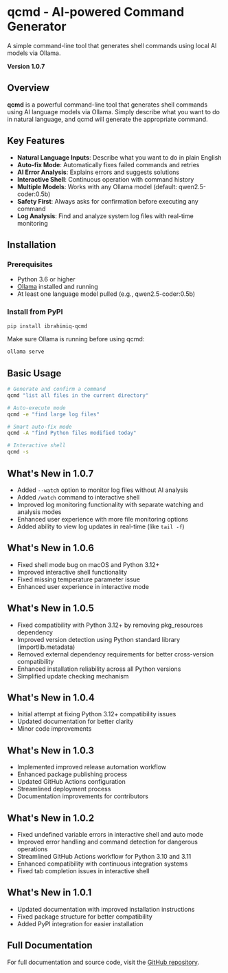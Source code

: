 # qcmd - AI-powered Command Generator

A simple command-line tool that generates shell commands using local AI models via Ollama.

**Version 1.0.7**

## Overview

**qcmd** is a powerful command-line tool that generates shell commands using AI language models via Ollama. Simply describe what you want to do in natural language, and qcmd will generate the appropriate command.

## Key Features

- **Natural Language Inputs**: Describe what you want to do in plain English
- **Auto-fix Mode**: Automatically fixes failed commands and retries
- **AI Error Analysis**: Explains errors and suggests solutions
- **Interactive Shell**: Continuous operation with command history
- **Multiple Models**: Works with any Ollama model (default: qwen2.5-coder:0.5b)
- **Safety First**: Always asks for confirmation before executing any command
- **Log Analysis**: Find and analyze system log files with real-time monitoring

## Installation

### Prerequisites

- Python 3.6 or higher
- [Ollama](https://ollama.ai/) installed and running
- At least one language model pulled (e.g., qwen2.5-coder:0.5b)

### Install from PyPI

```bash
pip install ibrahimiq-qcmd
```

Make sure Ollama is running before using qcmd:
```bash
ollama serve
```

## Basic Usage

```bash
# Generate and confirm a command
qcmd "list all files in the current directory"

# Auto-execute mode
qcmd -e "find large log files"

# Smart auto-fix mode
qcmd -A "find Python files modified today"

# Interactive shell
qcmd -s
```

## What's New in 1.0.7

- Added `--watch` option to monitor log files without AI analysis
- Added `/watch` command to interactive shell
- Improved log monitoring functionality with separate watching and analysis modes
- Enhanced user experience with more file monitoring options
- Added ability to view log updates in real-time (like `tail -f`)

## What's New in 1.0.6

- Fixed shell mode bug on macOS and Python 3.12+ 
- Improved interactive shell functionality
- Fixed missing temperature parameter issue
- Enhanced user experience in interactive mode

## What's New in 1.0.5

- Fixed compatibility with Python 3.12+ by removing pkg_resources dependency
- Improved version detection using Python standard library (importlib.metadata)
- Removed external dependency requirements for better cross-version compatibility
- Enhanced installation reliability across all Python versions
- Simplified update checking mechanism

## What's New in 1.0.4

- Initial attempt at fixing Python 3.12+ compatibility issues
- Updated documentation for better clarity
- Minor code improvements

## What's New in 1.0.3

- Implemented improved release automation workflow
- Enhanced package publishing process
- Updated GitHub Actions configuration 
- Streamlined deployment process
- Documentation improvements for contributors

## What's New in 1.0.2

- Fixed undefined variable errors in interactive shell and auto mode
- Improved error handling and command detection for dangerous operations
- Streamlined GitHub Actions workflow for Python 3.10 and 3.11
- Enhanced compatibility with continuous integration systems
- Fixed tab completion issues in interactive shell

## What's New in 1.0.1

- Updated documentation with improved installation instructions
- Fixed package structure for better compatibility
- Added PyPI integration for easier installation

## Full Documentation

For full documentation and source code, visit the [GitHub repository](https://github.com/aledanee/qcmd). 